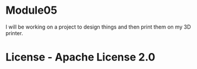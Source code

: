 # Module05
I will be working on a project to design things and then print them on my 3D printer.
# License - Apache License 2.0
